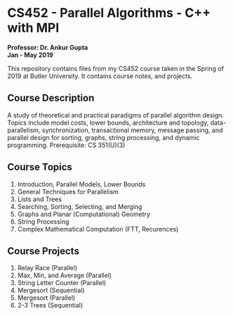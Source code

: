 # CS452 - Parallel Algorithms - C++ with MPI
**Professor: Dr. Ankur Gupta** </br>
**Jan - May 2019**

This repository contains files from my CS452 course taken in the Spring of 2019 at Butler University. It contains course notes, and projects.

## Course Description
A study of theoretical and practical paradigms of parallel algorithm design. Topics include model costs, lower bounds, architecture and topology, data-parallelism, synchronization, transactional memory, message passing, and parallel design for sorting, graphs, string processing, and dynamic programming. Prerequisite: CS 351(U)(3) 

## Course Topics
1. Introduction, Parallel Models, Lower Bounds
1. General Techniques for Parallelism
1. Lists and Trees
1. Searching, Sorting, Selecting, and Merging
1. Graphs and Planar (Computational) Geometry
1. String Processing
1. Complex Mathematical Computation (FTT, Recurences)

## Course Projects
1. Relay Race (Parallel)
1. Max, Min, and Average (Parallel)
1. String Letter Counter (Parallel)
1. Mergesort (Sequential)
1. Mergesort (Parallel)
1. 2-3 Trees (Sequential)
